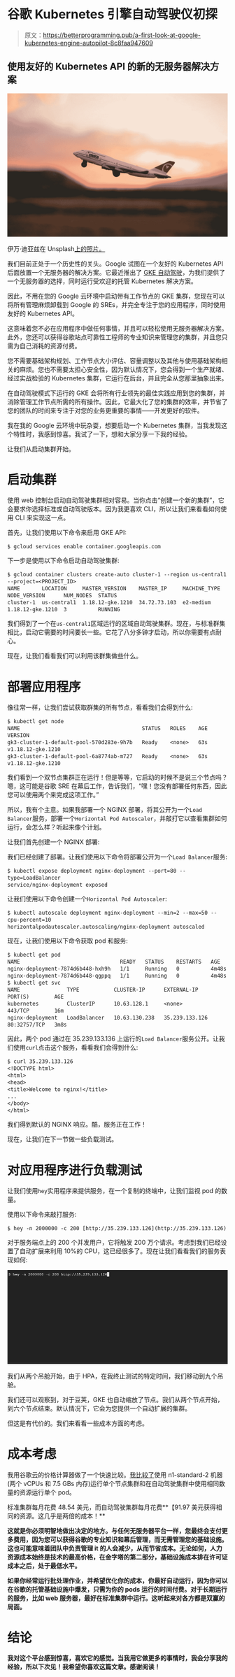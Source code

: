 # 谷歌 Kubernetes 引擎自动驾驶仪初探

> 原文：<https://betterprogramming.pub/a-first-look-at-google-kubernetes-engine-autopilot-8c8faa947609>

## 使用友好的 Kubernetes API 的新的无服务器解决方案

![](img/134aafa97622d6fbe0757a8dc0e6c003.png)

伊万·迪亚兹在 Unsplash[上的照片。](https://unsplash.com?utm_source=medium&utm_medium=referral)

我们目前正处于一个历史性的关头。Google 试图在一个友好的 Kubernetes API 后面放置一个无服务器的解决方案。它最近推出了 [GKE 自动驾驶](https://cloud.google.com/kubernetes-engine/docs/concepts/autopilot-overview)，为我们提供了一个无服务器的选择，同时运行受欢迎的托管 Kubernetes 解决方案。

因此，不用在您的 Google 云环境中启动带有工作节点的 GKE 集群，您现在可以将所有管理麻烦卸载到 Google 的 SREs，并完全专注于您的应用程序，同时使用友好的 Kubernetes API。

这意味着您不必在应用程序中做任何事情，并且可以轻松使用无服务器解决方案。此外，您还可以获得谷歌站点可靠性工程师的专业知识来管理您的集群，并且您只需为自己消耗的资源付费。

您不需要基础架构规划、工作节点大小评估、容量调整以及其他与使用基础架构相关的麻烦。您也不需要太担心安全性，因为默认情况下，您会得到一个生产就绪、经过实战检验的 Kubernetes 集群，它运行在后台，并且完全从您那里抽象出来。

在自动驾驶模式下运行的 GKE 会将所有行业领先的最佳实践应用到您的集群，并消除管理工作节点所需的所有操作。因此，它最大化了您的集群的效率，并节省了您的团队的时间来专注于对您的业务更重要的事情——开发更好的软件。

我在我的 Google 云环境中玩杂耍，想要启动一个 Kubernetes 集群，当我发现这个特性时，我感到惊喜。我试了一下，想和大家分享一下我的经验。

让我们从启动集群开始。

# 启动集群

使用 web 控制台启动自动驾驶集群相对容易。当你点击“创建一个新的集群”，它会要求你选择标准或自动驾驶版本。因为我更喜欢 CLI，所以让我们来看看如何使用 CLI 来实现这一点。

首先，让我们使用以下命令来启用 GKE API:

```
$ gcloud services enable container.googleapis.com
```

下一步是使用以下命令启动自动驾驶集群:

```
$ gcloud container clusters create-auto cluster-1 --region us-central1 --project=<PROJECT_ID>
NAME       LOCATION     MASTER_VERSION    MASTER_IP     MACHINE_TYPE  NODE_VERSION      NUM_NODES  STATUS
cluster-1  us-central1  1.18.12-gke.1210  34.72.73.103  e2-medium     1.18.12-gke.1210  3          RUNNING
```

我们得到了一个在`us-central1`区域运行的区域自动驾驶集群。现在，与标准群集相比，启动它需要的时间要长一些。它花了八分多钟才启动，所以你需要有点耐心。

现在，让我们看看我们可以利用该群集做些什么。

# 部署应用程序

像往常一样，让我们尝试获取群集的所有节点，看看我们会得到什么:

```
$ kubectl get node
NAME                                       STATUS   ROLES    AGE   VERSION
gk3-cluster-1-default-pool-570d283e-9h7b   Ready    <none>   63s   v1.18.12-gke.1210
gk3-cluster-1-default-pool-6a8774ab-m727   Ready    <none>   63s   v1.18.12-gke.1210
```

我们看到一个双节点集群正在运行！但是等等，它启动的时候不是说三个节点吗？嗯，这可能是谷歌 SRE 在幕后工作，告诉我们，“嘿！您没有部署任何东西，因此您可以使用两个来完成这项工作。”

所以，我有个主意。如果我部署一个 NGINX 部署，将其公开为一个`Load Balancer`服务，部署一个`Horizontal Pod Autoscaler`，并敲打它以查看集群如何运行，会怎么样？听起来像个计划。

让我们首先创建一个 NGINX 部署:

我们已经创建了部署。让我们使用以下命令将部署公开为一个`Load Balancer`服务:

```
$ kubectl expose deployment nginx-deployment --port=80 --type=LoadBalancer
service/nginx-deployment exposed
```

让我们使用以下命令创建一个`Horizontal Pod Autoscaler`:

```
$ kubectl autoscale deployment nginx-deployment --min=2 --max=50 --cpu-percent=10
horizontalpodautoscaler.autoscaling/nginx-deployment autoscaled
```

现在，让我们使用以下命令获取 pod 和服务:

```
$ kubectl get pod
NAME                                READY   STATUS    RESTARTS   AGE
nginx-deployment-7874d6b448-hxh9h   1/1     Running   0          4m48s
nginx-deployment-7874d6b448-qgppq   1/1     Running   0          4m48s
$ kubectl get svc
NAME               TYPE           CLUSTER-IP      EXTERNAL-IP      PORT(S)        AGE
kubernetes         ClusterIP      10.63.128.1     <none>           443/TCP        16m
nginx-deployment   LoadBalancer   10.63.130.238   35.239.133.126   80:32757/TCP   3m8s
```

因此，两个 pod 通过在 35.239.133.136 上运行的`Load Balancer`服务公开。让我们使用`curl`点击这个服务，看看我们会得到什么:

```
$ curl 35.239.133.126
<!DOCTYPE html>
<html>
<head>
<title>Welcome to nginx!</title>
...
</body>
</html>
```

我们得到默认的 NGINX 响应。酷，服务正在工作！

现在，让我们在下一节做一些负载测试。

# 对应用程序进行负载测试

让我们使用`hey`实用程序来提供服务，在一个复制的终端中，让我们监视 pod 的数量。

使用以下命令来敲打服务:

```
$ hey -n 2000000 -c 200 [http://35.239.133.126](http://35.239.133.126)
```

对于服务端点上的 200 个并发用户，它将触发 200 万个请求。考虑到我们已经设置了自动扩展来利用 10%的 CPU，这已经很多了。现在让我们看看我们的服务表现如何:

![](img/f52f8e524747558bfe659817ce9e5899.png)

我们从两个吊舱开始，由于 HPA，在我终止测试的特定时间，我们移动到九个吊舱。

我们还可以观察到，对于豆荚，GKE 也自动缩放了节点。我们从两个节点开始，到六个节点结束。默认情况下，它会为您提供一个自动扩展的集群。

但这是有代价的。我们来看看一些成本方面的考虑。

# 成本考虑

我用谷歌云的价格计算器做了一个快速比较。[我比较了](https://cloud.google.com/products/calculator/#id=7e91ef8c-3b23-42c8-a752-65c0009986a2)使用 n1-standard-2 机器(两个 vCPUs 和 7.5 GBs 内存)运行单个节点集群和在自动驾驶集群中使用相同数量的资源运行单个 pod。

标准集群每月花费 48.54 美元，而自动驾驶集群每月花费**【91.97 美元获得相同的资源。这几乎是两倍的成本！**

**这就是你必须明智地做出决定的地方。与任何无服务器平台一样，您最终会支付更多费用，因为您可以获得谷歌的专业知识和幕后管理，而无需管理您的基础设施。这也可能意味着团队中负责管理 it 的人会减少，从而节省成本。无论如何，人力资源成本始终是技术的最高价格，在金字塔的第二部分，基础设施成本排在许可证成本之后，处于最低水平。**

**如果你经常运行批处理作业，并希望优化你的成本，你最好自动运行，因为你可以在谷歌的托管基础设施中爆发，只需为你的 pods 运行的时间付费。对于长期运行的服务，比如 web 服务器，最好在标准集群中运行。这听起来对各方都是双赢的局面。**

# **结论**

**我对这个平台感到惊喜，喜欢它的感觉。当我用它做更多的事情时，我会分享我的经验，所以下次见！我希望你喜欢这篇文章。感谢阅读！**